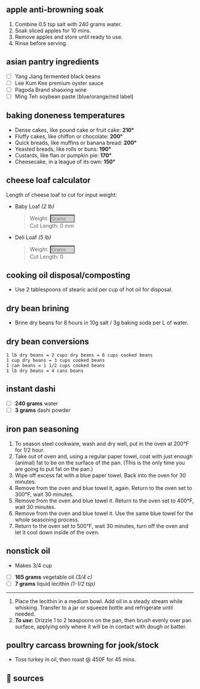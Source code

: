 ## apple anti-browning soak
1. Combine 0.5 tsp salt with 240 grams water.
2. Soak sliced apples for 10 mins.
3. Remove apples and store until ready to use.
4. Rinse before serving.

## asian pantry ingredients
- [ ] Yang Jiang fermented black beans
- [ ] Lee Kum Kee premium oyster sauce
- [ ] Pagoda Brand shaoxing wine
- [ ] Ming Teh soybean paste (blue/orange/red label)

## baking doneness temperatures
* Dense cakes, like pound cake or fruit cake: **210°**
* Fluffy cakes, like chiffon or chocolate: **200°**
* Quick breads, like muffins or banana bread: **200°**
* Yeasted breads, like rolls or buns: **190°**
* Custards, like flan or pumpkin pie: **170°**
* Cheesecake, in a league of its own: **150°**

## cheese loaf calculator
Length of cheese loaf to cut for input weight:  

* Baby Loaf *(2 lb)*
  > <label>Weight: </label><input id="inputBabyLoafGrams" type="number" style="font-size: 0.8rem;width: 15%;background-color: lightgray;" placeholder="Grams" oninput="BabyLoafCalc(this.value)" onchange="BabyLoafCalc(this.value)">  
  > Cut Length: <span id="outputBabyLoafMM">0</span> mm  

* Deli Loaf *(5 lb)*
  > <label>Weight: </label><input id="inputDeliGrams" type="number" style="font-size: 0.8rem;width: 15%;background-color: lightgray;" placeholder="Grams" oninput="DeliCalc(this.value)" onchange="DeliCalc(this.value)">  
  > Cut Length: <span id="outputDeliMM">0</span>

## cooking oil disposal/composting
* Use 2 tablespoons of stearic acid per cup of hot oil for disposal.

## dry bean brining
* Brine dry beans for 8 hours in 10g salt / 3g baking soda per L of water.

## dry bean conversions
```
1 lb dry beans = 2 cups dry beans = 6 cups cooked beans
1 cup dry beans = 3 cups cooked beans
1 can beans = 1 1/2 cups cooked beans
1 lb dry beans = 4 cans beans
```

## instant dashi
- [ ] **240 grams** water
- [ ] **3 grams** dashi powder

## iron pan seasoning
1. To season steel cookware, wash and dry well, put in the oven at 200°F for 1/2 hour.
2. Take out of oven and, using a regular paper towel, coat with just enough (animal) fat to be on the surface of the pan. (This is the only time you are going to put fat on the pan.)
3. Wipe off excess fat with a blue paper towel. Back into the oven for 30 minutes.
4. Remove from the oven and blue towel it, again. Return to the oven set to 300°F, wait 30 minutes.
5. Remove from the oven and blue towel it. Return to the oven set to 400°F, wait 30 minutes.
6. Remove from the oven and blue towel it. Use the same blue towel for the whole seasoning process.
7. Return to the oven set to 500°F, wait 30 minutes, turn off the oven and let it cool down inside of the oven.

## nonstick oil
* Makes 3/4 cup
- [ ] **165	grams**	vegetable oil *(3/4 c)*
- [ ] **7	grams**	liquid lecithin *(1-1/2 tsp)*
---
1. Place the lecithin in a medium bowl. Add oil in a steady stream while whisking. Transfer to a jar or squeeze bottle and refrigerate until needed.
2. ***To use:*** Drizzle 1 to 2 teaspoons on the pan, then brush evenly over pan surface, applying only where it will be in contact with dough or batter.

## poultry carcass browning for jook/stock
* Toss turkey in oil, then roast @ 450F for 45 mins.  

<script>
function BabyLoafCalc(valNum) {
  document.getElementById("outputBabyLoafMM").innerHTML=Math.ceil(valNum*0.185);
}
</script>

<script>
function DeliCalc(valNum) {
  document.getElementById("outputDeliMM").innerHTML=Math.ceil(valNum*0.119);
}
</script>

## 🔗 sources
